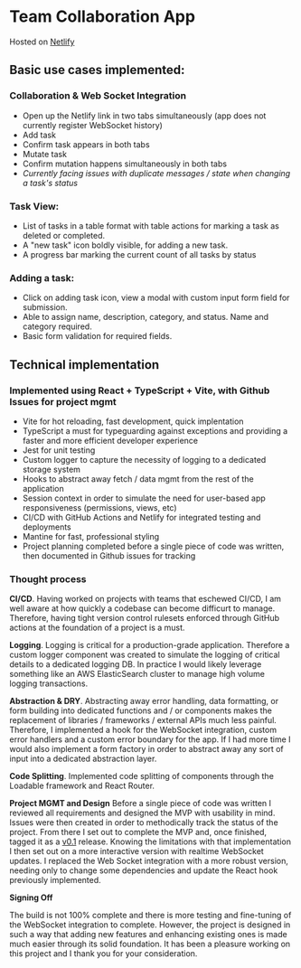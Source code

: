 # Team Collaboration App 

Hosted on [Netlify](https://16vc-technical.netlify.app/)

## Basic use cases implemented:

### Collaboration & Web Socket Integration

- Open up the Netlify link in two tabs simultaneously (app does not currently register WebSocket history)
- Add task
- Confirm task appears in both tabs
- Mutate task
- Confirm mutation happens simultaneously in both tabs
- *Currently facing issues with duplicate messages / state when changing a task's status*
  
### Task View:

- List of tasks in a table format with table actions for marking a task as deleted or completed.
- A "new task" icon boldly visible, for adding a new task.
- A progress bar marking the current count of all tasks by status

### Adding a task:

- Click on adding task icon, view a modal with custom input form field for submission.
- Able to assign name, description, category, and status.  Name and category required.
- Basic form validation for required fields.

## Technical implementation

### Implemented using React + TypeScript + Vite, with Github Issues for project mgmt

- Vite for hot reloading, fast development, quick implentation
- TypeScript a must for typeguarding against exceptions and providing a faster and more efficient developer experience
- Jest for unit testing
- Custom logger to capture the necessity of logging to a dedicated storage system
- Hooks to abstract away fetch / data mgmt from the rest of the application
- Session context in order to simulate the need for user-based app responsiveness (permissions, views, etc)
- CI/CD with GitHub Actions and Netlify for integrated testing and deployments
- Mantine for fast, professional styling
- Project planning completed before a single piece of code was written, then documented in Github issues for tracking 

### Thought process

**CI/CD**. Having worked on projects with teams that eschewed CI/CD, I am well aware at how quickly a codebase can become difficurt to manage.
Therefore, having tight version control rulesets enforced through GitHub actions at the foundation of a project is a must.

**Logging**. Logging is critical for a production-grade application. Therefore a custom logger component was created to simulate the logging
of critical details to a dedicated logging DB. In practice I would likely leverage something like an AWS ElasticSearch cluster to
manage high volume logging transactions.

**Abstraction & DRY**.  Abstracting away error handling, data formatting, or form building into dedicated functions and / or components makes the replacement
of libraries / frameworks / external APIs much less painful. Therefore, I implemented a hook for the WebSocket integration, 
custom error handlers and a custom error boundary for the app.  If I had more time I would also implement a form factory in order
to abstract away any sort of input into a dedicated abstraction layer. 

**Code Splitting**.  Implemented code splitting of components through the Loadable framework and React Router. 

**Project MGMT and Design**  Before a single piece of code was written I reviewed all requirements and designed the MVP with usability in mind.  Issues were
then created in order to methodically track the status of the project. From there I set out to complete the MVP and, once finished, tagged it as a [v0.1](https://github.com/CSchink/16vc-technical/releases) release.  Knowing the limitations with that implementation I then set out on a more interactive version with realtime WebSocket updates. I replaced the Web Socket integration with a more robust version, 
needing only to change some dependencies and update the React hook previously implemented. 

**Signing Off**

The build is not 100% complete and there is more testing and fine-tuning of the WebSocket integration to complete.  However, the project is designed in such 
a way that adding new features and enhancing existing ones is made much easier through its solid foundation.  It has been a pleasure working on this project and I thank you
for your consideration.
